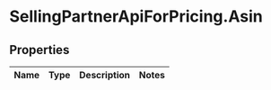 # SellingPartnerApiForPricing.Asin

## Properties
Name | Type | Description | Notes
------------ | ------------- | ------------- | -------------


